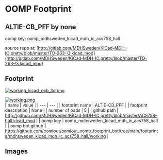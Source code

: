 # OOMP Footprint  
## ALTIE-CB_PFF  by none  
  
oomp key: oomp_mdhsweden_kicad_mdh_ic_acs758_hall  
  
source repo at: [http://gitlab.com/MDHSweden/KiCad-MDH-IC.pretty/blob/master/TO-263-!3.kicad_mod](http://gitlab.com/MDHSweden/KiCad-MDH-IC.pretty/blob/master/TO-263-!3.kicad_mod)  
## Footprint  
  
[![working_kicad_pcb_3d.png](working_kicad_pcb_3d_600.png)](working_kicad_pcb_3d.png)  
  
[![working.png](working_600.png)](working.png)  
| name | value | 
| --- | --- | 
| footprint name | ALTIE-CB_PFF | 
| footprint description | None | 
| number of pads | 5 | 
| github path | http://github.com/MDHSweden/KiCad-MDH-IC.pretty/blob/master/ACS758-hall.kicad_mod | 
| oomp key | oomp_mdhsweden_kicad_mdh_ic_acs758_hall | 
| oomp bot github | https://github.com/oomlout/oomlout_oomp_footprint_bot/tree/main/footprints/mdhsweden_kicad_mdh_ic_acs758_hall/working | 
## Images  
